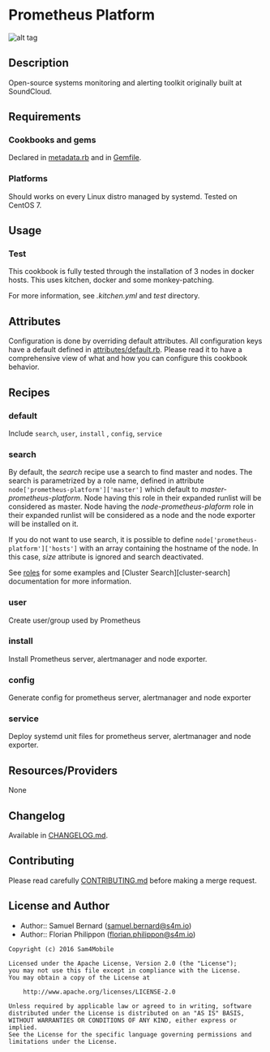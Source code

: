 Prometheus Platform
=============

![alt tag](http://bit.ly/2b2UURS)

Description
-----------

Open-source systems monitoring and alerting toolkit originally
built at SoundCloud.

Requirements
------------

### Cookbooks and gems

Declared in [metadata.rb](metadata.rb) and in [Gemfile](Gemfile).

### Platforms

Should works on every Linux distro managed by systemd.
Tested on CentOS 7.

Usage
-----

### Test

This cookbook is fully tested through the installation of 3 nodes
in docker hosts. This uses kitchen, docker and some monkey-patching.

For more information, see *.kitchen.yml* and *test* directory.

Attributes
----------

Configuration is done by overriding default attributes. All configuration keys
have a default defined in [attributes/default.rb](attributes/default.rb).
Please read it to have a comprehensive view of what and how you can configure
this cookbook behavior.

Recipes
-------

### default

Include `search`, `user`, `install` , `config`, `service`


### search

By default, the *search* recipe use a search to find master and nodes.
The search is parametrized by a role name, defined in attribute
`node['prometheus-platform']['master']` which default to
*master-prometheus-platform*.
Node having this role in their expanded runlist will be considered as master.
Node having the *node-prometheus-plaform* role in their expanded runlist will
be considered as a node and the node exporter will be installed on it.

If you do not want to use search, it is possible to define
`node['prometheus-platform']['hosts']` with an array containing the hostname of
the node. In this case, *size* attribute is ignored
and search deactivated.

See [roles](test/integration/roles) for some examples and
[Cluster Search][cluster-search] documentation for more information.

### user

Create user/group used by Prometheus

### install

Install Prometheus server, alertmanager and node exporter.

### config

Generate config for prometheus server, alertmanager and node exporter

### service

Deploy systemd unit files for prometheus server, alertmanager and
node exporter.

Resources/Providers
-------------------

None

Changelog
---------

Available in [CHANGELOG.md](CHANGELOG.md).

Contributing
------------

Please read carefully [CONTRIBUTING.md](CONTRIBUTING.md) before making a merge
request.

License and Author
------------------

- Author:: Samuel Bernard (<samuel.bernard@s4m.io>)
- Author:: Florian Philippon (<florian.philippon@s4m.io>)

```text
Copyright (c) 2016 Sam4Mobile

Licensed under the Apache License, Version 2.0 (the "License");
you may not use this file except in compliance with the License.
You may obtain a copy of the License at

    http://www.apache.org/licenses/LICENSE-2.0

Unless required by applicable law or agreed to in writing, software
distributed under the License is distributed on an "AS IS" BASIS,
WITHOUT WARRANTIES OR CONDITIONS OF ANY KIND, either express or implied.
See the License for the specific language governing permissions and
limitations under the License.
